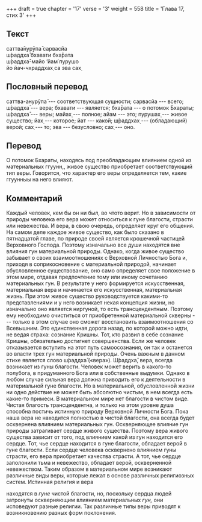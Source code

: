 +++
draft = true
chapter = '17'
verse = '3'
weight = 558
title = 'Глава 17, стих 3'
+++
## Текст

саттва̄нурӯпа̄ сарвасйа  
ш́раддха̄ бхавати бха̄рата  
ш́раддха̄-майо ’йам̇ пурушо  
йо йач-чхраддхах̣ са эва сах̣

## Пословный перевод

саттва-анурӯпа̄ --- соответствующая сущности; сарвасйа --- всего; ш́раддха̄
--- вера; бхавати --- является; бха̄рата --- о потомок Бхараты; ш́раддха̄
--- веры; майах̣ --- полное; айам --- это; пурушах̣ --- живое существо;
йах̣ --- которое; йат --- какой; ш́раддхах̣ --- (обладающий) верой; сах̣ ---
то; эва --- безусловно; сах̣ --- оно.

## Перевод

О потомок Бхараты, находясь под преобладающим влиянием одной из
материальных ггуунн,, живое существо приобретает соответствующий тип
веры. Говорится, что характер его веры определяется тем, какие ггуунныы
на него влияют.

## Комментарий

Каждый человек, кем бы он ни был, во чтото верит. Но в зависимости от
природы человека его вера может относиться к гуне благости, страсти или
невежества. И вера, в свою очередь, определяет круг его общения. На
самом деле каждое живое существо, как было сказано в пятнадцатой главе,
по природе своей является крошечной частицей Верховного Господа. Поэтому
изначально все души находятся вне влияния гун материальной природы.
Однако, когда живое существо забывает о своих взаимоотношениях с
Верховной Личностью Бога и, приходя в соприкосновение с материальной
природой, начинает обусловленное существование, оно само определяет свое
положение в этом мире, отдавая предпочтение тому или иному сочетанию
материальных гун. В результате у него формируется искусственная,
материальная вера и начинается его искусственная, материальная жизнь.
При этом живое существо руководствуется какими-то представлениями и у
него возникает некая концепция жизни, но изначально оно является
ниргуной, то есть трансцендентным. Поэтому ему необходимо очиститься от
приобретенной материальной скверны --- только в этом случае оно сможет
восстановить взаимоотношения со Всевышним. Это единственная дорога
назад, по которой можно идти, не ведая страха: сознание Кришны. Тот, кто
развил в себе сознание Кришны, обязательно достигнет совершенства. Если
же человек отказывается вступить на этот путь самоосознания, он так и
останется во власти трех гун материальной природы. Очень важным в данном
стихе является слово ш́раддха̄ («вера»). Ш́раддха̄, вера, всегда возникает
из гуны благости. Человек может верить в какого-то полубога, в
придуманного Бога или в собственные выдумки. Однако в любом случае
сильная вера должна приводить его к деятельности в материальной гуне
благости. Но в материальной, обусловленной жизни ни одно действие не
может быть абсолютно чистым, в нем всегда есть какие-то примеси. В
материальном мире нет благости в чистом виде. Чистая благость
трансцендентна, и только на этом уровне душа способна постичь истинную
природу Верховной Личности Бога. Пока наша вера не находится полностью в
чистой благости, она всегда будет осквернена влиянием материальных гун.
Оскверняющее влияние гун природы затрагивает сердце живого существа.
Поэтому вера живого существа зависит от того, под влиянием какой из гун
находится его сердце. Тот, чье сердце находится в гуне благости,
обладает верой в гуне благости. Если сердце человека осквернено влиянием
гуны страсти, его вера приобретает качества страсти. А тот, чье сердце
заполонили тьма и невежество, обладает верой, оскверненной невежеством.
Таким образом в материальном мире возникают различные виды веры, которые
лежат в основе различных религиозных систем. Истинная религия и вера

находятся в *гуне* чистой благости, но, поскольку сердца людей затронуты
оскверняющим влиянием материальных *гун,* они исповедуют разные религии.
Так различные типы веры приводят к возникновению разных форм поклонения.
